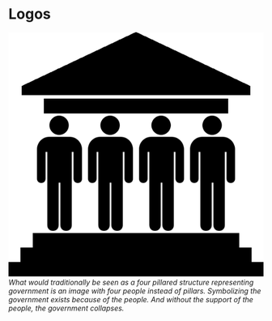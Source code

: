 # Logos

![alt text](https://raw.githubusercontent.com/Governbit/Marketing/master/Resources/Logos/Governbit%20Logo.png "Governbit Logo")
*What would traditionally be seen as a four pillared structure representing government is an image with four people instead of pillars. Symbolizing the government exists because of the people. And without the support of the people, the government collapses.*
